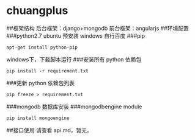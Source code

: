 # chuangplus
##框架结构
后台框架：django+mongodb
前台框架：angularjs
##环境配置
###python2.7
ubuntu 预安装  windows 自行百度
###pip
```
apt-get install python-pip
```
windows下，下载脚本运行
###安装所有 python 依赖包
```
pip install -r requirement.txt
```
###更新 python 依赖包列表
```
pip freeze > requirement.txt
```
###mongodb
数据库安装
###mongodbengine module
```
pip install mongoengine
```
##接口使用
请查看 api.md，暂无。
